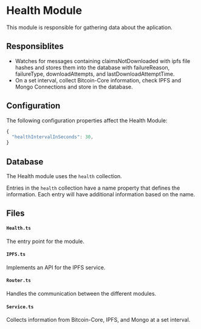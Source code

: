 # Health Module

This module is responsible for gathering data about the aplication.

## Responsiblites
- Watches for messages containing claimsNotDownloaded with ipfs file hashes and stores them into the database with failureReason, failureType, downloadAttempts, and lastDownloadAttemptTime.
- On a set interval, collect Bitcoin-Core information, check IPFS and Mongo Connections and store in the database.

## Configuration

The following configuration properties affect the Health Module:

```js
{
  "healthIntervalInSeconds": 30,
}
```

## Database

The Health module uses the `health` collection.

Entries in the `health` collection have a name property that defines the information. Each entry will have additional information based on the name. 

## Files

#### `Health.ts`   
The entry point for the module.

#### `IPFS.ts`
Implements an API for the IPFS service.

#### `Router.ts`   
Handles the communication between the different modules.

#### `Service.ts`
Collects information from Bitcoin-Core, IPFS, and Mongo at a set interval.